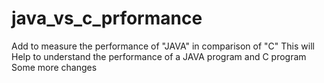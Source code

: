# java_vs_c_prformance
Add to measure the performance of "JAVA" in comparison of "C"
This will Help to understand the performance of a JAVA program and C program
Some more changes
